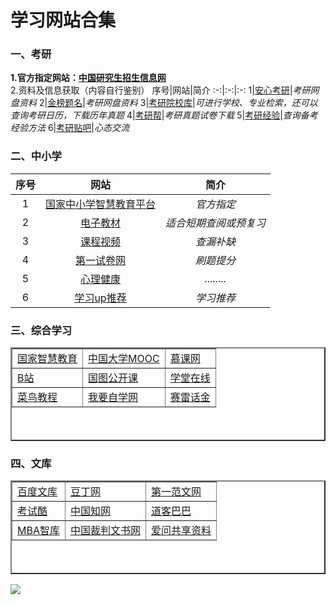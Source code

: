 # 学习网站合集


### 一、考研
**1.官方指定网站：[中国研究生招生信息网](https://yz.chsi.com.cn/)**<br>
2.资料及信息获取（内容自行鉴别）
序号|网站|简介
:-:|:-:|:-:
1|[安心考研](http://axky.ys168.com/)|*考研网盘资料*
2|[金榜题名](http://qzbltushu.ys168.com/)|*考研网盘资料*
3|[考研院校库](https://college.koolearn.com/fen/pc/)|*可进行学校、专业检索，还可以查询考研日历，下载历年真题*
4|[考研帮](http://download.kaoyan.com/)|*考研真题试卷下载*
5|[考研经验](https://www.zhihu.com/search?type=content&q=%E8%80%83%E7%A0%94)|*查询备考经验方法*
6|[考研贴吧](http://tieba.baidu.com/f?kw=%E8%80%83%E7%A0%94&ie=utf-8)|*心态交流*

### 二、中小学
序号|网站|简介
:-:|:-:|:-:
1|[国家中小学智慧教育平台](https://www.zxx.edu.cn/)|*官方指定*
2|[电子教材](https://www.zxx.edu.cn/elecEdu)|*适合短期查阅或预复习*
3|[课程视频](https://www.zxx.edu.cn/syncClassroom)|*查漏补缺*
4|[第一试卷网](https://www.shijuan1.com)|*刷题提分*
5|[心理健康](https://www.zxx.edu.cn/sedu/xljk/catalog?contentId=4d61a852-ce08-42fc-bd0d-29e432491100)|*........*
6|[学习up推荐](https://www.bilibili.com/video/BV1tu411v77g)|*学习推荐*

### 三、综合学习
<div>
<table border="2" width="auto" height="150px">
        <tr>
            <td><a href="https://www.smartedu.cn/">国家智慧教育</a></td>
            <td><a href="https://www.icourse163.org">中国大学MOOC</a></td>
            <td><a href="https://www.imooc.com">慕课网</a></td>
        </tr>
        <tr>
            <td><a href="https://www.bilibili.com/">B站</a></td>
            <td><a href="http://open.nlc.cn/">国图公开课</a></td>
            <td><a href="https://next.xuetangx.com/">学堂在线</a></td>
        </tr>
        <tr>
            <td><a href="https://www.runoob.com/">菜鸟教程</a></td>
            <td><a href="https://www.51zxw.net">我要自学网</a></td>
            <td><a href="https://space.bilibili.com/151482404">赛雷话金</a></td>
        </tr>
    </table>
</div>

### 四、文库
<div>
<table border="2" width="auto" height="150px">
        <tr>
            <td><a href="https://wenku.baidu.com">百度文库</a></td>
            <td><a href="https://www.docin.com">豆丁网</a></td>
            <td><a href="https://www.diyifanwen.com">第一范文网</a></td>
        </tr>
        <tr>
            <td><a href="https://www.examcoo.com/index/ku">考试酷</a></td>
            <td><a href="https://www.cnki.net">中国知网</a></td>
            <td><a href="https://www.doc88.com">道客巴巴</a></td>
        </tr>
        <tr>
            <td><a href="https://doc.mbalib.com">MBA智库</a></td>
            <td><a href="http://wenshu.court.gov.cn">中国裁判文书网</a></td>
            <td><a href="http://ishare.iask.sina.com.cn">爱问共享资料</a></td>
        </tr>
    </table>
</div>
<img src="https://img.tukuppt.com/ad_preview/00/26/02/5f71e19a0c66a.jpg!/fw/980">
